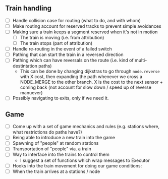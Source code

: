 ## Train handling

- [ ] Handle collision case for routing (what to do, and with whom)
- [ ] Make routing account for reserved tracks to prevent simple avoidances
- [ ] Making sure a train keeps a segment reserved when it's not in motion
  - [ ] The train is moving (i.e. from attribution)
  - [ ] The train stops (part of attribution)
- [ ] Handle re-routing in the event of a failed switch
- [ ] Pathing that can start the train in a reversed direction
- [ ] Pathing which can have reversals on the route (i.e. kind of multi-destintation paths)
  - This can be done by changing dijkstras to go through `node.reverse` with X cost, then expanding the path whenever we cross a NODE_MERGE to the other branch. X is the cost to the next sensor + coming back (not account for slow down / speed up of reverse manuever)
- [ ] Possibly navigating to exits, only if we need it.

## Game

- [ ] Come up with a set of game mechanics and rules (e.g. stations where, what restrictions do paths have?)
- [ ] Being able to introduce a new train into the game
- [ ] Spawning of "people" at random stations
- [ ] Transportation of "people" via. a train
- [ ] Way to interface into the trains to control them
  - I suggest a set of functions which wrap messages to Executor
- [ ] Hooks into the train movement for doing our game conditions:
 - [ ] When the train arrives at a stations / node
